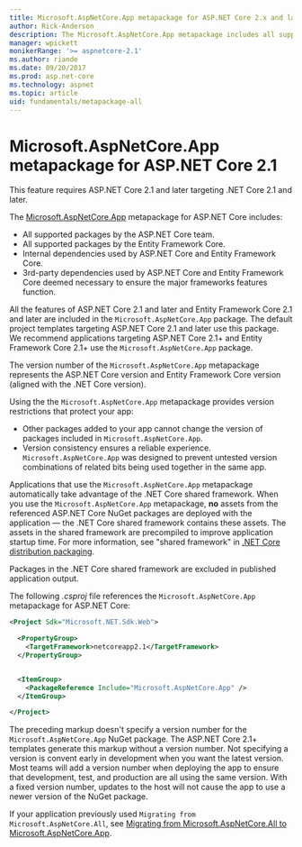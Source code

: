 ```yaml
---
title: Microsoft.AspNetCore.App metapackage for ASP.NET Core 2.x and later
author: Rick-Anderson
description: The Microsoft.AspNetCore.App metapackage includes all supported ASP.NET Core and Entity Framework Core packages, along with their dependencies.
manager: wpickett
monikerRange: '>= aspnetcore-2.1'
ms.author: riande
ms.date: 09/20/2017
ms.prod: asp.net-core
ms.technology: aspnet
ms.topic: article
uid: fundamentals/metapackage-all
---
```


# Microsoft.AspNetCore.App metapackage for ASP.NET Core 2.1

This feature requires ASP.NET Core 2.1 and later targeting .NET Core 2.1 and later.

The [Microsoft.AspNetCore.App](https://www.nuget.org/packages/Microsoft.AspNetCore.App) metapackage for ASP.NET Core includes:

* All supported packages by the ASP.NET Core team.
* All supported packages by the Entity Framework Core. 
* Internal dependencies used by ASP.NET Core and Entity Framework Core.
* 3rd-party dependencies used by ASP.NET Core and Entity Framework Core deemed necessary to ensure the major frameworks features function.

All the features of ASP.NET Core 2.1 and later and Entity Framework Core 2.1 and later are included in the `Microsoft.AspNetCore.App` package. The default project templates targeting ASP.NET Core 2.1 and later use this package. We recommend applications targeting ASP.NET Core 2.1+ and Entity Framework Core 2.1+ use the `Microsoft.AspNetCore.App` package.

The version number of the `Microsoft.AspNetCore.App` metapackage represents the ASP.NET Core version and Entity Framework Core version (aligned with the .NET Core version).

Using the the `Microsoft.AspNetCore.App` metapackage provides version restrictions that protect your app:

* Other packages added to your app cannot change the version of packages included in `Microsoft.AspNetCore.App`.
* Version consistency ensures a reliable experience. `Microsoft.AspNetCore.App` was designed to prevent untested version combinations of related bits being used together in the same app.

Applications that use the `Microsoft.AspNetCore.App` metapackage automatically take advantage of the .NET Core shared framework. When you use the `Microsoft.AspNetCore.App` metapackage, **no** assets from the referenced ASP.NET Core NuGet packages are deployed with the application &mdash; the .NET Core shared framework contains these assets. The assets in the shared framework are precompiled to improve application startup time. For more information, see "shared framework" in [.NET Core distribution packaging](/dotnet/core/build/distribution-packaging).

Packages in the .NET Core shared framework are excluded in published application output.

The following *.csproj* file references the `Microsoft.AspNetCore.App` metapackage for ASP.NET Core:

```xml
<Project Sdk="Microsoft.NET.Sdk.Web">

  <PropertyGroup>
    <TargetFramework>netcoreapp2.1</TargetFramework>
  </PropertyGroup>


  <ItemGroup>
    <PackageReference Include="Microsoft.AspNetCore.App" />
  </ItemGroup>

</Project>

```

The preceding markup doesn't specify a version number for the `Microsoft.AspNetCore.App` NuGet package. The ASP.NET Core 2.1+ templates generate this markup without a version number. Not specifying a version is convent early in development when you want the latest version. Most teams will add a version number when deploying the app to ensure that development, test, and production are all using the same version. With a fixed version number, updates to the host will not cause the app to use a newer version of the NuGet package.

If your application previously used `Migrating from Microsoft.AspNetCore.All`, see [Migrating from Microsoft.AspNetCore.All to Microsoft.AspNetCore.App](xref:fundamentals/metapackage#migrate).